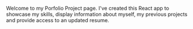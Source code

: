 Welcome to my Porfolio Project page. I've created this React app to showcase my skills, display information about myself, my previous projects and provide access to an updated resume. 